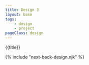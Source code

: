 ```yaml
---
title: Design 3
layout: base
tags: 
    - design
    - project
pageClass: design
---
```

{{title}}

{% include "next-back-design.njk" %}